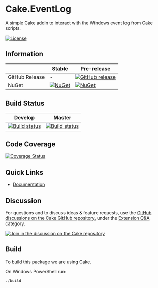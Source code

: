 # Cake.EventLog

A simple Cake addin to interact with the Windows event log from Cake scripts.

[![License](http://img.shields.io/:license-mit-blue.svg)](http://cake-contrib.mit-license.org)

## Information

| | Stable | Pre-release |
|---|---|---|
|GitHub Release|-|[![GitHub release](https://img.shields.io/github/release/cake-contrib/Cake.EventLog.svg)](https://github.com/cake-contrib/Cake.EventLog/releases/latest)|
|NuGet|[![NuGet](https://img.shields.io/nuget/v/Cake.EventLog.svg)](https://www.nuget.org/packages/Cake.EventLog)|[![NuGet](https://img.shields.io/nuget/vpre/Cake.EventLog.svg)](https://www.nuget.org/packages/Cake.EventLog)|

## Build Status

|Develop|Master|
|:--:|:--:|
|[![Build status](https://ci.appveyor.com/api/projects/status/89emb9clgcyitwh1/branch/develop?svg=true)](https://ci.appveyor.com/project/cakecontrib/cake-eventlog/branch/develop)|[![Build status](https://ci.appveyor.com/api/projects/status/89emb9clgcyitwh1/branch/develop?svg=true)](https://ci.appveyor.com/project/cakecontrib/cake-eventlog/branch/master)|

## Code Coverage

[![Coverage Status](https://coveralls.io/repos/github/cake-contrib/Cake.EventLog/badge.svg?branch=develop)](https://coveralls.io/github/cake-contrib/Cake.EventLog?branch=develop)

## Quick Links

- [Documentation](https://cake-contrib.github.io/Cake.EventLog)

## Discussion

For questions and to discuss ideas & feature requests, use the [GitHub discussions on the Cake GitHub repository](https://github.com/cake-build/cake/discussions), under the [Extension Q&A](https://github.com/cake-build/cake/discussions/categories/extension-q-a) category.

[![Join in the discussion on the Cake repository](https://img.shields.io/badge/GitHub-Discussions-green?logo=github)](https://github.com/cake-build/cake/discussions)

## Build

To build this package we are using Cake.

On Windows PowerShell run:

```powershell
./build
```